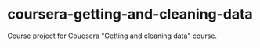 # coursera-getting-and-cleaning-data
Course project for Couesera "Getting and cleaning data" course.
